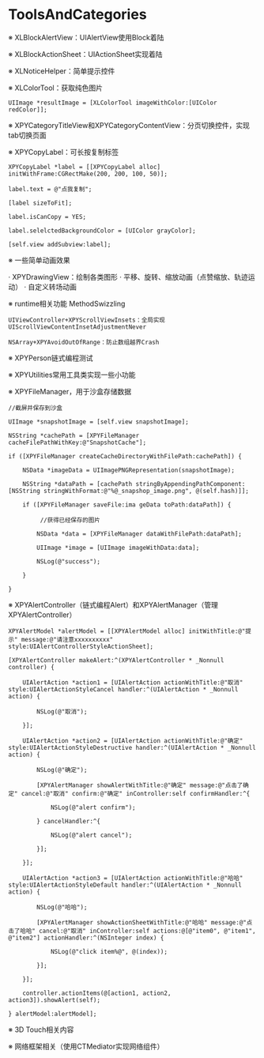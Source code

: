 # ToolsAndCategories

※ XLBlockAlertView：UIAlertView使用Block着陆

※ XLBlockActionSheet：UIActionSheet实现着陆

※ XLNoticeHelper：简单提示控件

※ XLColorTool：获取纯色图片

    UIImage *resultImage = [XLColorTool imageWithColor:[UIColor redColor]];

※ XPYCategoryTitleView和XPYCategoryContentView：分页切换控件，实现tab切换页面

※ XPYCopyLabel：可长按复制标签

    XPYCopyLabel *label = [[XPYCopyLabel alloc] initWithFrame:CGRectMake(200, 200, 100, 50)];
    
    label.text = @"点我复制";
    
    [label sizeToFit];
    
    label.isCanCopy = YES;
    
    label.selelctedBackgroundColor = [UIColor grayColor];
    
    [self.view addSubview:label];

※ 一些简单动画效果

  · XPYDrawingView：绘制各类图形
  · 平移、旋转、缩放动画（点赞缩放、轨迹运动）
  · 自定义转场动画

※ runtime相关功能 MethodSwizzling

    UIViewController+XPYScrollViewInsets：全局实现UIScrollViewContentInsetAdjustmentNever
    
    NSArray+XPYAvoidOutOfRange：防止数组越界Crash

※ XPYPerson链式编程测试

※ XPYUtilities常用工具类实现一些小功能

※ XPYFileManager，用于沙盒存储数据

    //截屏并保存到沙盒
    
    UIImage *snapshotImage = [self.view snapshotImage];

    NSString *cachePath = [XPYFileManager cacheFilePathWithKey:@"SnapshotCache"];

    if ([XPYFileManager createCacheDirectoryWithFilePath:cachePath]) {

        NSData *imageData = UIImagePNGRepresentation(snapshotImage);
        
        NSString *dataPath = [cachePath stringByAppendingPathComponent:[NSString stringWithFormat:@"%@_snapshop_image.png", @(self.hash)]];
        
        if ([XPYFileManager saveFile:ima geData toPath:dataPath]) {
        
             //获得已经保存的图片
            
            NSData *data = [XPYFileManager dataWithFilePath:dataPath];
            
            UIImage *image = [UIImage imageWithData:data];
            
            NSLog(@"success");
            
        }
        
    }
 
※ XPYAlertController（链式编程Alert）和XPYAlertManager（管理XPYAlertController）
 
    XPYAlertModel *alertModel = [[XPYAlertModel alloc] initWithTitle:@"提示" message:@"请注意xxxxxxxxxx" style:UIAlertControllerStyleActionSheet];
    
    [XPYAlertController makeAlert:^(XPYAlertController * _Nonnull controller) {
    
        UIAlertAction *action1 = [UIAlertAction actionWithTitle:@"取消" style:UIAlertActionStyleCancel handler:^(UIAlertAction * _Nonnull action) {
        
            NSLog(@"取消");
            
        }];
        
        UIAlertAction *action2 = [UIAlertAction actionWithTitle:@"确定" style:UIAlertActionStyleDestructive handler:^(UIAlertAction * _Nonnull action) {
        
            NSLog(@"确定");
            
            [XPYAlertManager showAlertWithTitle:@"确定" message:@"点击了确定" cancel:@"取消" confirm:@"确定" inController:self confirmHandler:^{
            
                NSLog(@"alert confirm");
                
            } cancelHandler:^{
            
                NSLog(@"alert cancel");
                
            }];
            
        }];
        
        UIAlertAction *action3 = [UIAlertAction actionWithTitle:@"哈哈" style:UIAlertActionStyleDefault handler:^(UIAlertAction * _Nonnull action) {
        
            NSLog(@"哈哈");
            
            [XPYAlertManager showActionSheetWithTitle:@"哈哈" message:@"点击了哈哈" cancel:@"取消" inController:self actions:@[@"item0", @"item1", @"item2"] actionHandler:^(NSInteger index) {
            
                NSLog(@"click item%@", @(index));
                
            }];
            
        }];
        
        controller.actionItems(@[action1, action2, action3]).showAlert(self);
        
    } alertModel:alertModel];
 
 ※ 3D Touch相关内容
 
 ※ 网络框架相关（使用CTMediator实现网络组件）

